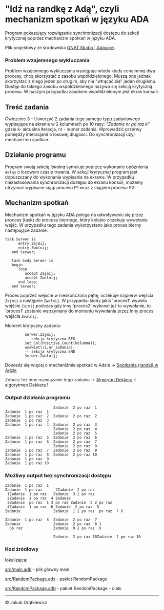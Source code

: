 # "Idź na randkę z Adą", czyli mechanizm spotkań w języku ADA
Program pokazujący rozwiązanie synchronizacji dostępu do sekcji krytycznej poprzez mechanizm spotkań w języku ADA.

Plik projektowy ze środowiska [GNAT Studio | Adacore](https://www.adacore.com/gnatpro/toolsuite/gnatstudio).

### Problem wzajemnego wykluczania
Problem wzajemnego wykluczania występuje wtedy kiedy conajmniej dwa procesy, chcą skorzystać z zasobu współdzielonego. Muszą one jednak skorzystać z niego jeden po drugim, aby nie "wtrącać się" jeden drugiemu. Dostęp do takiego zasobu współdzielonego nazywa się sekcją krytyczną procesu. W naszym przypadku zasobem współdzielonym jest ekran konsoli.


## Treść zadania
Ćwiczenie 3 - Utworzyć 2 zadania tego samego typu zadaniowego wypisujące na ekranie w 2 kolumnach po 10 razy: _"Zadanie nr po raz k"_ gdzie k- aktualna iteracja, nr - numer zadania. Wprowadzić przerwy pomiędzy interacjami o losowej długości. Do synchronizacji użyj mechanizmu spotkań.

## Działanie programu
Program swoją *sekcję lokalną* symuluje poprzez wykonanie opóźnienia `delay` o losowym czasie trwania. W *sekcji krytycznej* program jest dopuszczany do wykonania wypisania na ekranie. W przypadku niezastosowania synchronizacji dostępu do ekranu konsoli, możemy otrzymać wypisane ciągi procesu P1 wraz z ciągiem procesu P2.

## Mechanizm spotkań
Mechanizm spotkań w języku ADA polega na odwoływaniu się przez procesy (task) do procesu biernego, który kolejno oczekuje wywołania wejść. W przypadku tego zadania wykorzystano jako proces bierny następujące zadanie:
```
task Serwer is
      entry Zajmij;
      entry Zwolnij;
   end Serwer;

   task body Serwer is
   begin
      loop
         accept Zajmij;
         accept Zwolnij;
      end loop;
   end Serwer;
```
Proces poprzez wejście w nieskończoną pętlę, oczekuje najpierw wejścia `Zajmij` a następnie `Zwolnij`. W przypadku kiedy jakiś 'proces1' wywoła wejście `Zajmij` podczas gdy inny 'proces2' wykonał już to wywołanie, to 'proces1' zostanie wstrzymany do momentu wywołania przez inny proces wejścia `Zwolnij`.

Moment krytyczny zadania:

```
         Serwer.Zajmij;
         -- sekcja krytyczna BEG
         Set_Col(Positive_Count(kolumna));
         wyswietl(i,nr_zadania);
         -- sekcja krytyczna END
         Serwer.Zwolnij;
```

Dowiedz się więcej o mechaniźmie spotkać w Adzie -> [Spotkania (randki) w Adzie](https://wazniak.mimuw.edu.pl/index.php?title=Programowanie_wsp%C3%B3%C5%82bie%C5%BCne_i_rozproszone/PWR_Wyk%C5%82ad_4) 

Zobacz też inne rozwiązanie tego zadania -> [Algorytm Dekkera](https://github.com/KGratkiewicz/Algorytm-Dekkera-ADA.git) <- algorytmen Dekkera !

### Output działania programu
```
                      Zadanie  2 po raz  1
Zadanie  1 po raz  1
Zadanie  1 po raz  2  Zadanie  2 po raz  2
Zadanie  1 po raz  3
Zadanie  1 po raz  4  Zadanie  2 po raz  3
                      Zadanie  2 po raz  4
                      Zadanie  2 po raz  5
Zadanie  1 po raz  5  Zadanie  2 po raz  6
Zadanie  1 po raz  6  Zadanie  2 po raz  7
                      Zadanie  2 po raz  8
Zadanie  1 po raz  7  Zadanie  2 po raz  9
Zadanie  1 po raz  8  Zadanie  2 po raz 10
Zadanie  1 po raz  9
Zadanie  1 po raz 10
```

### Możliwy output bez synchronizacji dostępu 
```
Zadanie  1 po raz  1
Zadanie  1 po raz      2Zadanie  2 po raz 
 1Zadanie  1 po raz   Zadanie  3 2 po raz 
 2Zadanie  1 po raz  4 Zadanie 
 2Zadanie  po raz  1 3 po raz Zadanie  5 2 po raz 
 4Zadanie  1 po raz  6 Zadanie  2 po raz  5
Zadanie               Zadanie  1 2 po raz  po raz  7 6

Zadanie  1 po raz  8  Zadanie  2 po raz  7
Zadanie               Zadanie  2 po raz  8 1
  po raz              Zadanie  9 2 po raz  9

                      Zadanie  2 po raz 10Zadanie  1 po raz 10
```

### Kod żródłowy 

lokalizajca:

[src/main.adb](/src/main.adb) - plik główny main

[src/RandomPackage.ads](/src/RandomPackage.ads) - pakiet RandomPackage

[src/RandomPackage.adb](/src/RandomPackage.adb) - pakiet RandomPackage - ciało


---
&copy; Jakub Grątkiewicz
